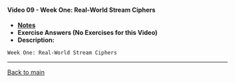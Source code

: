 #### Video 09 - Week One: Real-World Stream Ciphers

- **[Notes](notes.md)**
- **Exercise Answers (No Exercises for this Video)**
- **Description:**

```
Week One: Real-World Stream Ciphers
```

---
 
[Back to main](https://github.com/rot0xd/Coursera/blob/master/Cryptography/I/README.md)

